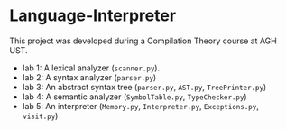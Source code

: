 # Language-Interpreter

This project was developed during a Compilation Theory course at AGH UST.

* lab 1: A lexical analyzer (`scanner.py`).
* lab 2: A syntax analyzer (`parser.py`)
* lab 3: An abstract syntax tree (`parser.py`, `AST.py`, `TreePrinter.py`)
* lab 4: A semantic analyzer (`SymbolTable.py`, `TypeChecker.py`)
* lab 5: An interpreter (`Memory.py`, `Interpreter.py`, `Exceptions.py`, `visit.py`)
